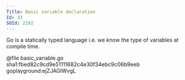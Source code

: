 ```yaml
---
Title: Basic variable declaration
Id: 33
SOId: 2192
---
```

Go is a statically typed language i.e. we know the type of variables at compile time.

@file basic_variable.go sha1:fbed82c9cd9e51111682c4e30f34ebc9c06b9eeb goplayground:ejZJAGIWvgL
